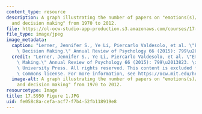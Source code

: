 ```yaml
---
content_type: resource
description: A graph illustrating the number of papers on "emotions(s)/affect/mood
  and decision making" from 1970 to 2012.
file: https://ol-ocw-studio-app-production.s3.amazonaws.com/courses/17-s950-emotions-and-politics-fall-2018/fe058c8acefaacf7f7b452fb118919e8_17.S950%20Figure%201.JPG
file_type: image/jpeg
image_metadata:
  caption: "Lerner, Jennifer S., Ye Li, Piercarlo Valdesolo, et al. \"Emotion and\
    \ Decision Making.\" Annual Review of Psychology 66 (2015): 799\u2013823."
  credit: "Lerner, Jennifer S., Ye Li, Piercarlo Valdesolo, et al. \"Emotion and Decision\
    \ Making.\" Annual Review of Psychology 66 (2015): 799\u2013823. \xA9 Cambridge\
    \ University Press. All rights reserved. This content is excluded from our Creative\
    \ Commons license. For more information, see https://ocw.mit.edu/help/faq-fair-use/."
  image-alt: A graph illustrating the number of papers on "emotions(s)/affect/mood
    and decision making" from 1970 to 2012.
resourcetype: Image
title: 17.S950 Figure 1.JPG
uid: fe058c8a-cefa-acf7-f7b4-52fb118919e8
---
```

